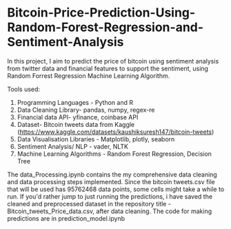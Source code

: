 # Bitcoin-Price-Prediction-Using-Random-Forest-Regression-and-Sentiment-Analysis

In this project, I aim to predict the price of bitcoin using sentiment analysis from twitter data and financial features to support the sentiment, using Random Forrest Regression Machine Learning Algorithm.

Tools used:

1. Programming Languages - Python and R
2. Data Cleaning Library- pandas, numpy, regex-re
3. Financial data API- yfinance, coinbase API
4. Dataset- Bitcoin tweets data from Kaggle (https://www.kaggle.com/datasets/kaushiksuresh147/bitcoin-tweets)
5. Data Visualisation Libraries - Matplotlib, plotly, seaborn
6. Sentiment Analysis/ NLP - vader, NLTK
7. Machine Learning Algorithms - Random Forest Regression, Decision Tree

The data_Processing.ipynb contains the my comprehensive data cleaning and data processing steps implemented. Since the bitcoin tweets.csv file that will be used has 95762468 data points, some cells might take a while to run. If you'd rather jump to just running the predictions, i have saved the cleaned and preprocessed dataset in the repository title - Bitcoin_tweets_Price_data.csv, after data cleaning. The code for making predictions are in prediction_model.ipynb

